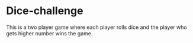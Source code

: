 # Dice-challenge
This is a two player game where each player rolls dice and the player who gets higher number wins the game.
